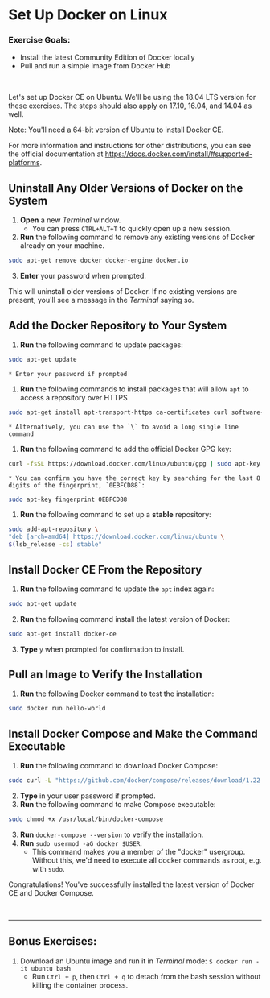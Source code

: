 # Set Up Docker on Linux

<div class="ahead">
	<h3>Exercise Goals:</h3>
		<ul>
			<li>Install the latest Community Edition of Docker locally</li>
			<li>Pull and run a simple image from Docker Hub</li>
		</ul>
</div>
<br />

Let's set up Docker CE on Ubuntu. We'll be using the 18.04 LTS version for these exercises. The steps should also apply on 17.10, 16.04, and 14.04 as well. 

<div class="note">
    Note: You'll need a 64-bit version of Ubuntu to install Docker CE.
</div>

For more information and instructions for other distributions, you can see the official documentation at https://docs.docker.com/install/#supported-platforms.

## Uninstall Any Older Versions of Docker on the System
1. **Open** a new _Terminal_ window.
    * You can press `CTRL+ALT+T` to quickly open up a new session.
2. **Run** the following command to remove any existing versions of Docker already on your machine.
```bash
sudo apt-get remove docker docker-engine docker.io
```
3. **Enter** your password when prompted.

This will uninstall older versions of Docker. If no existing versions are present, you'll see a message in the _Terminal_ saying so.

## Add the Docker Repository to Your System
1. **Run** the following command to update packages:
```bash
sudo apt-get update
```
    * Enter your password if prompted
1. **Run** the following commands to install packages that will allow `apt` to access a repository over HTTPS
```bash
sudo apt-get install apt-transport-https ca-certificates curl software-properties-common
```
    * Alternatively, you can use the `\` to avoid a long single line command
1. **Run** the following command to add the official Docker GPG key: 

```bash
curl -fsSL https://download.docker.com/linux/ubuntu/gpg | sudo apt-key add -
```
    * You can confirm you have the correct key by searching for the last 8 digits of the fingerprint, `0EBFCD88`:
```bash
sudo apt-key fingerprint 0EBFCD88
```
1. **Run** the following command to set up a **stable** repository: 
```bash
sudo add-apt-repository \
"deb [arch=amd64] https://download.docker.com/linux/ubuntu \
$(lsb_release -cs) stable"
```

## Install Docker CE From the Repository
1. **Run** the following command to update the `apt` index again:

```bash
sudo apt-get update
```

2. **Run** the following command install the latest version of Docker:

```bash
sudo apt-get install docker-ce
```

3. **Type** `y` when prompted for confirmation to install.

## Pull an Image to Verify the Installation
1. **Run** the following Docker command to test the installation:
```bash
sudo docker run hello-world
```

## Install Docker Compose and Make the Command Executable
1. **Run** the following command to download Docker Compose:

```bash
sudo curl -L "https://github.com/docker/compose/releases/download/1.22.0/docker-compose-$(uname -s)-$(uname -m)" -o /usr/local/bin/docker-compose
```

2. **Type** in your user password if prompted.
1. **Run** the following command to make Compose executable:

```bash
sudo chmod +x /usr/local/bin/docker-compose
```

3. **Run** `docker-compose --version` to verify the installation.
4. **Run** `sudo usermod -aG docker $USER`.
    - This command makes you a member of the "docker" usergroup. Without this, we'd need to execute all docker commands as root, e.g. with `sudo`.

Congratulations! You've successfully installed the latest version of Docker CE and Docker Compose.

<br />

---

## Bonus Exercises: 

1. Download an Ubuntu image and run it in _Terminal_ mode: `$ docker run -it ubuntu bash`
	* Run `Ctrl + p`, then `Ctrl + q` to detach from the bash session without killing the container process. 
